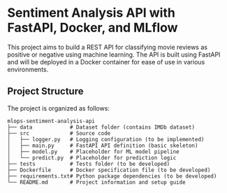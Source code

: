 # Sentiment Analysis API with FastAPI, Docker, and MLflow

This project aims to build a REST API for classifying movie reviews as positive or negative using machine learning. The API is built using FastAPI and will be deployed in a Docker container for ease of use in various environments. 

## Project Structure

The project is organized as follows:

```
mlops-sentiment-analysis-api
├── data            # Dataset folder (contains IMDb dataset)
├── src             # Source code
│   ├── logger.py   # Logging configuration (to be implemented)
│   ├── main.py     # FastAPI API definition (basic skeleton)
│   ├── model.py    # Placeholder for ML model pipeline
│   └── predict.py  # Placeholder for prediction logic
├── tests           # Tests folder (to be developed)
├── Dockerfile      # Docker specification file (to be developed)
├── requirements.txt# Python package dependencies (to be developed)
└── README.md       # Project information and setup guide
```